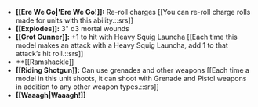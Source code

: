 - **[[Ere We Go\|'Ere We Go!]]:** Re-roll charges [[You can re-roll charge rolls made for units with this ability.::srs]]
- **[[Explodes]]:** 3" d3 mortal wounds
- **[[Grot Gunner]]:** +1 to hit with Heavy Squig Launcha [[Each time this model makes an attack with a Heavy Squig Launcha, add 1 to that attack’s hit roll.::srs]]
- **[[Ramshackle]]
- **[[Riding Shotgun]]:** Can use grenades and other weapons [[Each time a model in this unit shoots, it can shoot with Grenade and Pistol weapons in addition to any other weapon types.::srs]]
- **[[Waaagh\|Waaagh!]]**
